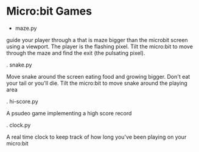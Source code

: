 # Micro:bit Games

- maze.py

guide your player through a that is maze bigger than the microbit screen using
 a viewport. The player is the flashing pixel. Tilt the micro:bit to move
 through the maze and find the exit (the pulsating pixel).

. snake.py

Move snake around the screen eating food and growing bigger.  Don't eat your
 tail or you'll die.  Tilt the micro:bit to move snake around the playing area

. hi-score.py

A psudeo game implementing a high score record

. clock.py

A real time clock to keep track of how long you've been playing on your
micro:bit
